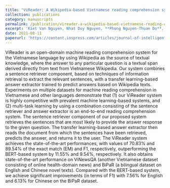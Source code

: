 ```yaml
---
title: "ViReader: A Wikipedia-based Vietnamese reading comprehension system using transfer learning"
collection: publications
category: manuscripts
permalink: /publication/vireader-a-wikipedia-based-vietnamese-reading-comprehension-system-using-transfer-learning
excerpt: 'Kiet Van Nguyen, Nhat Duy Nguyen, **Phong Nguyen-Thuan Do**, Anh Gia-Tuan Nguyen, Ngan Luu-Thuy Nguyen. Published at Journal of Intelligent and Fuzzy Systems, 2021. [Paper](https://content.iospress.com/articles/journal-of-intelligent-and-fuzzy-systems/ifs210683)'
date: 2021-08-11
paperurl: 'https://content.iospress.com/articles/journal-of-intelligent-and-fuzzy-systems/ifs210683'
---
```

ViReader is an open-domain machine reading comprehension system for the Vietnamese language by using Wikipedia as the source of textual knowledge, where the answer to any particular question is a textual span derived directly from text from Vietnamese Wikipedia. Our system combines a sentence retriever component, based on techniques of information retrieval to extract the relevant sentences, with a transfer learning-based answer extractor trained to predict answers based on Wikipedia texts. Experiments on multiple datasets for machine reading comprehension in Vietnamese and other languages demonstrate that (1) our ViReader system is highly competitive with prevalent machine learning-based systems, and (2) multi-task learning by using a combination consisting of the sentence retriever and answer extractor is an end-to-end reading comprehension system. The sentence retriever component of our proposed system retrieves the sentences that are most likely to provide the answer response to the given question. The transfer learning-based answer extractor then reads the document from which the sentences have been retrieved, predicts the answer, and returns it to the user. The ViReader system achieves the state-of-the-art performances, with values of 70.83% and 89.54% of the exact match (EM) and F1, respectively, outperforming the BERT-based system by 11.55% and 9.54%, respectively. It also obtains state-of-the-art performance on ViNewsQA (another Vietnamese dataset consisting of online health-domain news) and BiPaR (a bilingual dataset on English and Chinese novel texts). Compared with the BERT-based system, we achieve significant improvements (in terms of F1) with 7.56% for English and 6.13% for Chinese on the BiPaR dataset.